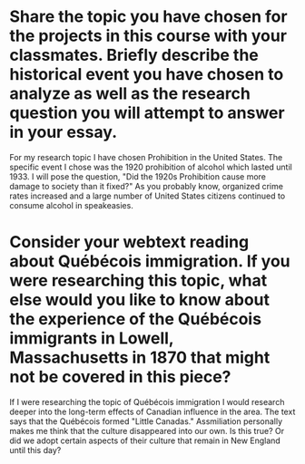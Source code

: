 # Share the topic you have chosen for the projects in this course with your classmates. Briefly describe the historical event you have chosen to analyze as well as the research question you will attempt to answer in your essay.

For my research topic I have chosen Prohibition in the United States.  The specific event I chose was the 1920 prohibition of alcohol which lasted until 1933.  I will pose the question, "Did the 1920s Prohibition cause more damage to society than it fixed?"  As you probably know, organized crime rates increased and a large number of United States citizens continued to consume alcohol in speakeasies.

# Consider your webtext reading about Québécois immigration. If you were researching this topic, what else would you like to know about the experience of the Québécois immigrants in Lowell, Massachusetts in 1870 that might not be covered in this piece?

If I were researching the topic of Québécois immigration I would research deeper into the long-term effects of Canadian influence in the area.  The text says that the Québécois formed "Little Canadas."  Assmiliation personally makes me think that the culture disappeared into our own.  Is this true?  Or did we adopt certain aspects of their culture that remain in New England until this day?